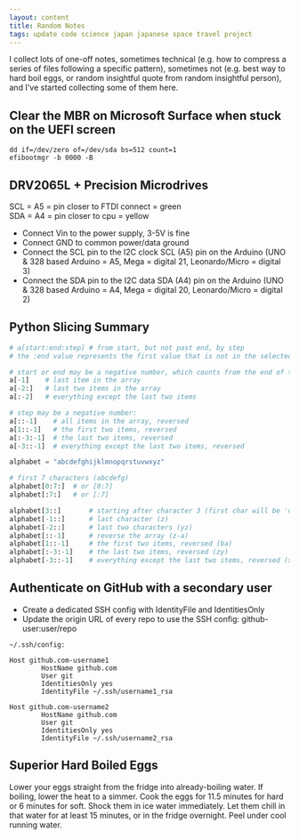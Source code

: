 ```yaml
---
layout: content
title: Random Notes
tags: update code science japan japanese space travel project
---
```

I collect lots of one-off notes, sometimes technical (e.g. how to compress a series of files following a specific pattern), sometimes not (e.g. best way to hard boil eggs, or random insightful quote from random insightful person), and I've started collecting some of them here. 

## Clear the MBR on Microsoft Surface when stuck on the UEFI screen
```terminal
dd if=/dev/zero of=/dev/sda bs=512 count=1
efibootmgr -b 0000 -B
```

## DRV2065L + Precision Microdrives
SCL = A5 = pin closer to FTDI connect = green<br />
SDA = A4 = pin closer to cpu = yellow
- Connect Vin to the power supply, 3-5V is fine
- Connect GND to common power/data ground
- Connect the SCL pin to the I2C clock SCL (A5) pin on the Arduino (UNO & 328 based Arduino = A5, Mega = digital 21, Leonardo/Micro = digital 3)
- Connect the SDA pin to the I2C data SDA (A4) pin on the Arduino (UNO & 328 based Arduino =  A4, Mega = digital 20, Leonardo/Micro = digital 2)

## Python Slicing Summary
```python
# a[start:end:step] # from start, but not past end, by step
# the :end value represents the first value that is not in the selected slice

# start or end may be a negative number, which counts from the end of the array instead of the beginning
a[-1]    # last item in the array
a[-2:]   # last two items in the array
a[:-2]   # everything except the last two items

# step may be a negative number:
a[::-1]    # all items in the array, reversed
a[1::-1]   # the first two items, reversed
a[:-3:-1]  # the last two items, reversed
a[-3::-1]  # everything except the last two items, reversed

alphabet = "abcdefghijklmnopqrstuvwxyz"

# first 7 characters (abcdefg)
alphabet[0:7:]  # or [0:7]
alphabet[:7:]   # or [:7]

alphabet[3::]       # starting after character 3 (first char will be 'd')
alphabet[-1::]      # last character (z)
alphabet[-2::]      # last two characters (yz)
alphabet[::-1]      # reverse the array (z-a)
alphabet[1::-1]     # the first two items, reversed (ba)
alphabet[:-3:-1]    # the last two items, reversed (zy)
alphabet[-3::-1]    # everything except the last two items, reversed (x-a)
```

## Authenticate on GitHub with a secondary user
- Create a dedicated SSH config with IdentityFile and IdentitiesOnly
- Update the origin URL of every repo to use the SSH config: github-user:user/repo

```
~/.ssh/config:

Host github.com-username1
        HostName github.com
        User git
        IdentitiesOnly yes
        IdentityFile ~/.ssh/username1_rsa

Host github.com-username2
        HostName github.com
        User git
        IdentitiesOnly yes
        IdentityFile ~/.ssh/username2_rsa
```

## Superior Hard Boiled Eggs
Lower your eggs straight from the fridge into already-boiling water. If boiling, lower the heat to a simmer. Cook the eggs for 11.5 minutes for hard or 6 minutes for soft. Shock them in ice water immediately. Let them chill in that water for at least 15 minutes, or in the fridge overnight. Peel under cool running water.


